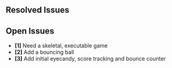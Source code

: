 ## Resolved Issues ##



## Open Issues ##

- **[1]** Need a skeletal, executable game
- **[2]** Add a bouncing ball
- **[3]** Add initial eyecandy, score tracking and bounce counter
 

